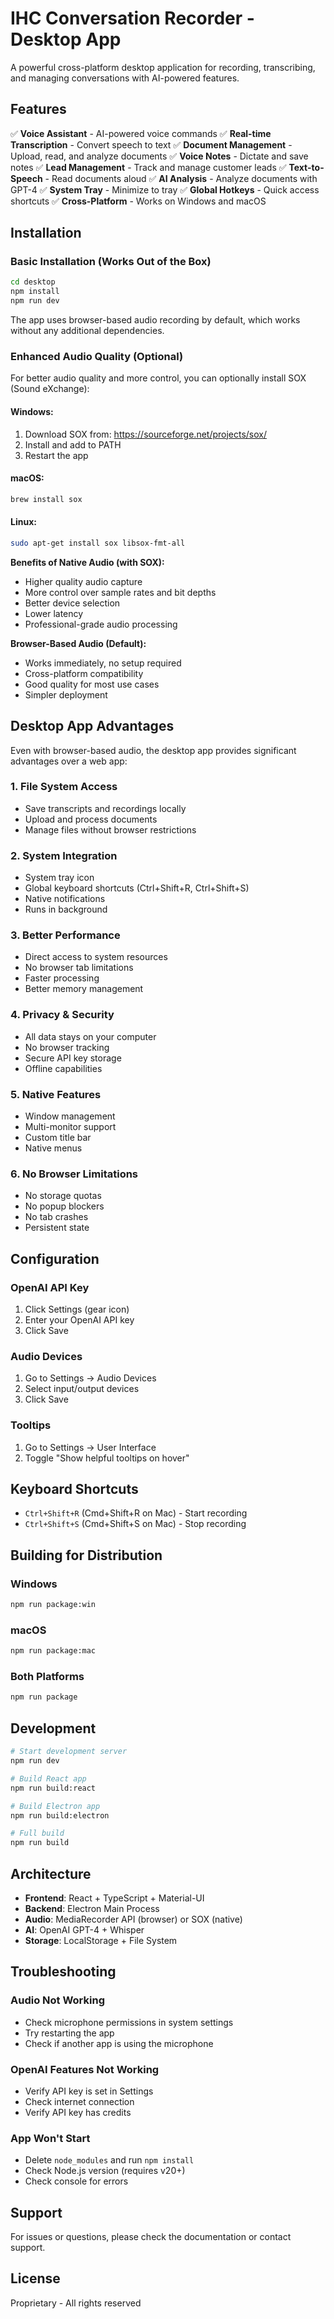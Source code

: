 # IHC Conversation Recorder - Desktop App

A powerful cross-platform desktop application for recording, transcribing, and managing conversations with AI-powered features.

## Features

✅ **Voice Assistant** - AI-powered voice commands
✅ **Real-time Transcription** - Convert speech to text
✅ **Document Management** - Upload, read, and analyze documents
✅ **Voice Notes** - Dictate and save notes
✅ **Lead Management** - Track and manage customer leads
✅ **Text-to-Speech** - Read documents aloud
✅ **AI Analysis** - Analyze documents with GPT-4
✅ **System Tray** - Minimize to tray
✅ **Global Hotkeys** - Quick access shortcuts
✅ **Cross-Platform** - Works on Windows and macOS

## Installation

### Basic Installation (Works Out of the Box)

```bash
cd desktop
npm install
npm run dev
```

The app uses browser-based audio recording by default, which works without any additional dependencies.

### Enhanced Audio Quality (Optional)

For better audio quality and more control, you can optionally install SOX (Sound eXchange):

#### Windows:
1. Download SOX from: https://sourceforge.net/projects/sox/
2. Install and add to PATH
3. Restart the app

#### macOS:
```bash
brew install sox
```

#### Linux:
```bash
sudo apt-get install sox libsox-fmt-all
```

**Benefits of Native Audio (with SOX):**
- Higher quality audio capture
- More control over sample rates and bit depths
- Better device selection
- Lower latency
- Professional-grade audio processing

**Browser-Based Audio (Default):**
- Works immediately, no setup required
- Cross-platform compatibility
- Good quality for most use cases
- Simpler deployment

## Desktop App Advantages

Even with browser-based audio, the desktop app provides significant advantages over a web app:

### 1. **File System Access**
- Save transcripts and recordings locally
- Upload and process documents
- Manage files without browser restrictions

### 2. **System Integration**
- System tray icon
- Global keyboard shortcuts (Ctrl+Shift+R, Ctrl+Shift+S)
- Native notifications
- Runs in background

### 3. **Better Performance**
- Direct access to system resources
- No browser tab limitations
- Faster processing
- Better memory management

### 4. **Privacy & Security**
- All data stays on your computer
- No browser tracking
- Secure API key storage
- Offline capabilities

### 5. **Native Features**
- Window management
- Multi-monitor support
- Custom title bar
- Native menus

### 6. **No Browser Limitations**
- No storage quotas
- No popup blockers
- No tab crashes
- Persistent state

## Configuration

### OpenAI API Key
1. Click Settings (gear icon)
2. Enter your OpenAI API key
3. Click Save

### Audio Devices
1. Go to Settings → Audio Devices
2. Select input/output devices
3. Click Save

### Tooltips
1. Go to Settings → User Interface
2. Toggle "Show helpful tooltips on hover"

## Keyboard Shortcuts

- `Ctrl+Shift+R` (Cmd+Shift+R on Mac) - Start recording
- `Ctrl+Shift+S` (Cmd+Shift+S on Mac) - Stop recording

## Building for Distribution

### Windows
```bash
npm run package:win
```

### macOS
```bash
npm run package:mac
```

### Both Platforms
```bash
npm run package
```

## Development

```bash
# Start development server
npm run dev

# Build React app
npm run build:react

# Build Electron app
npm run build:electron

# Full build
npm run build
```

## Architecture

- **Frontend**: React + TypeScript + Material-UI
- **Backend**: Electron Main Process
- **Audio**: MediaRecorder API (browser) or SOX (native)
- **AI**: OpenAI GPT-4 + Whisper
- **Storage**: LocalStorage + File System

## Troubleshooting

### Audio Not Working
- Check microphone permissions in system settings
- Try restarting the app
- Check if another app is using the microphone

### OpenAI Features Not Working
- Verify API key is set in Settings
- Check internet connection
- Verify API key has credits

### App Won't Start
- Delete `node_modules` and run `npm install`
- Check Node.js version (requires v20+)
- Check console for errors

## Support

For issues or questions, please check the documentation or contact support.

## License

Proprietary - All rights reserved
